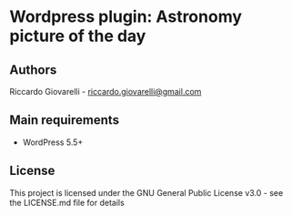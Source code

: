 # Wordpress plugin: Astronomy picture of the day

## Authors

Riccardo Giovarelli - riccardo.giovarelli@gmail.com

## Main requirements

* WordPress 5.5+

## License

This project is licensed under the GNU General Public License v3.0 - see the LICENSE.md file for details